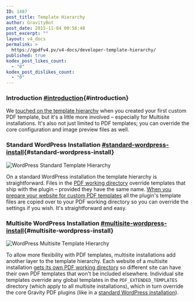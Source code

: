 ```yaml
---
ID: 1487
post_title: Template Hierarchy
author: GravityBot
post_date: 2015-11-04 00:56:48
post_excerpt: ""
layout: v4_docs
permalink: >
  https://gpdfv4.pv/v4-docs/developer-template-hierarchy/
published: true
kodex_post_likes_count:
  - "0"
kodex_post_dislikes_count:
  - "0"
---
```

### Introduction [#introduction](#introduction){#introduction}

We [touched on the template hierarchy](https://gpdfv4.pv/v4-docs/developer-first-custom-pdf/#template-hierarchy) when you created your first custom PDF template, but it's a little more involved – especially for Multisite installations. It's also not just limited to PDF templates; you can override the core configuration and image preview files as well.

### Standard WordPress Installation [#standard-wordpress-install](#standard-wordpress-install){#standard-wordpress-install}

![WordPress Standard Template Hierarchy](https://gpdfv4.pv/app/uploads/2015/11/WordPress-Standard-Hierarchy.png)

On a standard WordPress installation the template hierarchy is straightforward. Files in the [PDF working directory](https://gpdfv4.pv/v4-docs/developer-first-custom-pdf/#working-directory) override templates that ship with the plugin – provided they have the same name. [When you prepare your website for custom PDF templates](https://gpdfv4.pv/v4-docs/developer-first-custom-pdf/#preparing-the-infrastructure) all the plugin's template files are copied over to your PDF working directory so you can override the settings if you wish. It's straightforward and easy. 

### Multisite WordPress Installation [#multisite-wordpress-install](#multisite-wordpress-install){#multisite-wordpress-install}

![WordPress Multisite Template Hierarchy](https://gpdfv4.pv/app/uploads/2015/11/WordPress-Multisite-Hierarchy.png)

To allow more flexibility with PDF templates, multisite installations add another layer to the template hierarchy. Each website of a multisite installation [gets its own PDF working directory](https://gpdfv4.pv/v4-docs/developer-first-custom-pdf/#multisite-structure) so different site can have their own PDF templates that won't be included elsewhere. Individual site templates override any global templates in the `PDF_EXTENDED_TEMPLATES` directory (which apply to all multisite installations), which in turn override the core Gravity PDF plugins (like in a [standard WordPress installation](#standard-wordpress-install)).